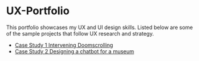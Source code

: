 # UX-Portfolio
This portfolio showcases my UX and UI design skills. Listed below are some of the sample projects that follow UX research and strategy.
- [Case Study 1 Intervening Doomscrolling](https://github.com/)
- [Case Study 2 Designing a chatbot for a museum](https://github.com/)
